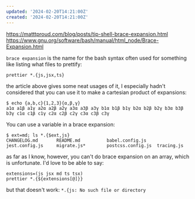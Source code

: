 ```yaml
---
updated: '2024-02-20T14:21:00Z'
created: '2024-02-20T14:21:00Z'
---
```

https://matttproud.com/blog/posts/tip-shell-brace-expansion.html
https://www.gnu.org/software/bash/manual/html_node/Brace-Expansion.html

`brace expansion` is the name for the bash syntax often used for something like listing what files to prettify:

`prettier *.{js,jsx,ts}`

the article above gives some neat usages of it, I especially hadn't considered that you can use it to make a cartesian product of expansions:

```
$ echo {a,b,c}{1,2,3}{α,β,γ}
a1α a1β a1γ a2α a2β a2γ a3α a3β a3γ b1α b1β b1γ b2α b2β b2γ b3α b3β b3γ c1α c1β c1γ c2α c2β c2γ c3α c3β c3γ
```

You can use a variable in a brace expansion:

```
$ ext=md; ls *.{$ext,js}
CHANGELOG.md       README.md          babel.config.js    jest.config.js     migrate.js*        postcss.config.js  tracing.js
```

as far as I know, however, you can't do brace expansion on an array, which is unfortunate. I'd love to be able to say:

```
extensions=(js jsx md ts tsx)
prettier *.{${extensions[@]}}
```

but that doesn't work: `*.{js: No such file or directory`